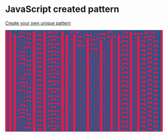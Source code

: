 # JavaScript created pattern

[Create your own unique pattern](https://n00bg1rl.github.io/JS-patterns/)

![tekst alternatywny](image.png)
